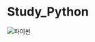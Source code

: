 # Study_Python

![파이썬](https://github.com/jh981117/Study_Python/assets/146803040/37b51716-6579-4b88-832d-833bc9e21414)
